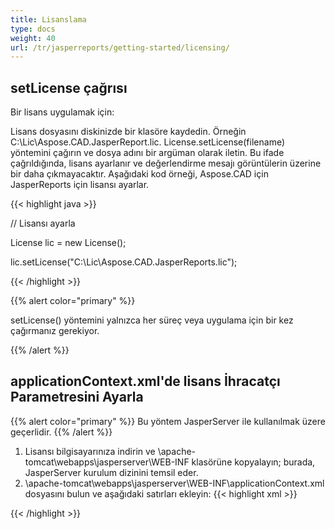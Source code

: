```yaml
---
title: Lisanslama
type: docs
weight: 40
url: /tr/jasperreports/getting-started/licensing/
---
```

## **setLicense çağrısı**
Bir lisans uygulamak için:

Lisans dosyasını diskinizde bir klasöre kaydedin. Örneğin C:\Lic\Aspose.CAD.JasperReport.lic.
License.setLicense(filename) yöntemini çağırın ve dosya adını bir argüman olarak iletin. Bu ifade çağrıldığında, lisans ayarlanır ve değerlendirme mesajı görüntülerin üzerine bir daha çıkmayacaktır.
Aşağıdaki kod örneği, Aspose.CAD için JasperReports için lisansı ayarlar.

{{< highlight java >}}

// Lisansı ayarla

License lic = new License();

lic.setLicense("C:\Lic\Aspose.CAD.JasperReports.lic");

{{< /highlight >}}

{{% alert color="primary" %}}

setLicense() yöntemini yalnızca her süreç veya uygulama için bir kez çağırmanız gerekiyor.

{{% /alert %}}

## **applicationContext.xml'de lisans İhracatçı Parametresini Ayarla**
{{% alert color="primary" %}}
Bu yöntem JasperServer ile kullanılmak üzere geçerlidir.
{{% /alert %}}
1. Lisansı bilgisayarınıza indirin ve \apache-tomcat\webapps\jasperserver\WEB-INF klasörüne kopyalayın; burada, JasperServer kurulum dizinini temsil eder.
2. \apache-tomcat\webapps\jasperserver\WEB-INF\applicationContext.xml dosyasını bulun ve aşağıdaki satırları ekleyin:
{{< highlight xml >}}
<bean id="jpgExportParameters" class="com.aspose.cad.jasperreports.jpg.ASJpegExportParametersBean">
    <property name="license" value="C:\jasperserver-7.6\apache-tomcat\webapps\jasperserver\WEB-INFAspose.CAD.JasperReports.lic"/>
</bean>
{{< /highlight >}}
